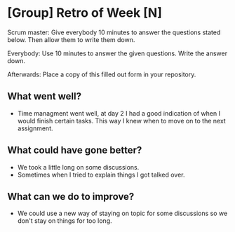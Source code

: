 # [Group] Retro of Week [N]
Scrum master: Give everybody 10 minutes to answer the questions stated below. Then allow them to write them down.

Everybody: Use 10 minutes to answer the given questions. Write the answer down.

Afterwards: Place a copy of this filled out form in your repository.

## What went well?
 - Time managment went well, at day 2 I had a good indication of when I would finish certain tasks. This way I knew when to move on to the next assignment.

## What could have gone better?
 - We took a little long on some discussions.
 - Sometimes when I tried to explain things I got talked over.

## What can we do to improve?
 - We could use a new way of staying on topic for some discussions so we don't stay on things for too long. 
